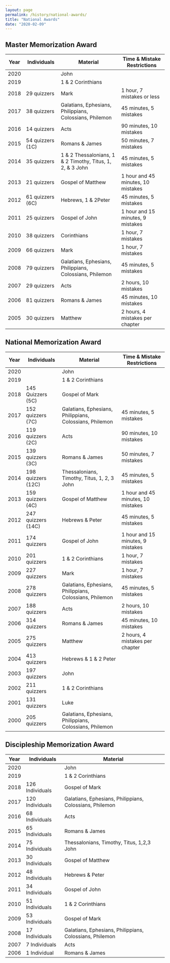 ```yaml
---
layout: page
permalink: /history/national-awards/
title: "National Awards"
date: "2020-02-09"
---
```


## Master Memorization Award

| Year | Individuals | Material | Time & Mistake Restrictions |
| --- | --- | --- | --- |
| 2020 |  | John |  |
| 2019 |  | 1 & 2 Corinthians |  |
| 2018 | 29 quizzers | Mark | 1 hour, 7 mistakes or less |
| 2017 | 38 quizzers | Galatians, Ephesians, Philippians, Colossians, Philemon | 45 minutes, 5 mistakes |
| 2016 | 14 quizzers | Acts | 90 minutes, 10 mistakes |
| 2015 | 54 quizzers (1C) | Romans & James | 50 minutes, 7 mistakes |
| 2014 | 35 quizzers | 1 & 2 Thessalonians, 1 & 2 Timothy, Titus, 1, 2, & 3 John | 45 minutes, 5 mistakes |
| 2013 | 21 quizzers | Gospel of Matthew | 1 hour and 45 minutes, 10 mistakes |
| 2012 | 61 quizzers (6C) | Hebrews, 1 & 2Peter | 45 minutes, 5 mistakes |
| 2011 | 25 quizzers | Gospel of John | 1 hour and 15 minutes, 9 mistakes |
| 2010 | 38 quizzers | Corinthians | 1 hour, 7 mistakes |
| 2009 | 66 quizzers | Mark | 1 hour, 7 mistakes |
| 2008 | 79 quizzers | Galatians, Ephesians, Philippians, Colossians, Philemon | 45 minutes, 5 mistakes |
| 2007 | 29 quizzers | Acts ­ | 2 hours, 10 mistakes |
| 2006 | 81 quizzers | Romans & James | 45 minutes, 10 mistakes |
| 2005 | 30 quizzers | Matthew | 2 hours, 4 mistakes per chapter |

## National Memorization Award

| Year | Individuals | Material | Time & Mistake Restrictions |
| --- | --- | --- | --- |
| 2020 |  | John |  |
| 2019 |  | 1 & 2 Corinthians |  |
| 2018 | 145 Quizzers (5C) | Gospel of Mark |  |
| 2017 | 152 quizzers (7C) | Galatians, Ephesians, Philippians, Colossians, Philemon | 45 minutes, 5 mistakes |
| 2016 | 119 quizzers (2C) | Acts | 90 minutes, 10 mistakes |
| 2015 | 139 quizzers (3C) | Romans & James | 50 minutes, 7 mistakes |
| 2014 | 198 quizzers (12C) | Thessalonians, Timothy, Titus, 1, 2, 3 John | 45 minutes, 5 mistakes |
| 2013 | 159 quizzers (4C) | Gospel of Matthew | 1 hour and 45 minutes, 10 mistakes |
| 2012 | 247 quizzers (14C) | Hebrews & Peter | 45 minutes, 5 mistakes |
| 2011 | 174 quizzers | Gospel of John | 1 hour and 15 minutes, 9 mistakes |
| 2010 | 201 quizzers | 1 & 2 Corinthians | 1 hour, 7 mistakes |
| 2009 | 227 quizzers | Mark | 1 hour, 7 mistakes |
| 2008 | 278 quizzers | Galatians, Ephesians, Philippians, Colossians, Philemon | 45 minutes, 5 mistakes |
| 2007 | 188 quizzers | Acts | 2 hours, 10 mistakes |
| 2006 | 314 quizzers | Romans & James | 45 minutes, 10 mistakes |
| 2005 | 275 quizzers | Matthew | 2 hours, 4 mistakes per chapter |
| 2004 | 413 quizzers | Hebrews & 1 & 2 Peter |  |
| 2003 | 197 quizzers | John |  |
| 2002 | 211 quizzers | 1 & 2 Corinthians |  |
| 2001 | 131 quizzers | Luke |  |
| 2000 | 205 quizzers | Galatians, Ephesians, Philippians, Colossians, Philemon |  |

## Discipleship Memorization Award

| Year | Individuals | Material |
| --- | --- | --- |
| 2020 |  | John |
| 2019 |  | 1 & 2 Corinthians |
| 2018 | 126 Individuals | Gospel of Mark |
| 2017 | 120 Individuals | Galatians, Ephesians, Philippians, Colossians, Philemon |
| 2016 | 68 Individuals | Acts |
| 2015 | 65 Individuals | Romans & James |
| 2014 | 75 Individuals | Thessalonians, Timothy, Titus, 1,2,3 John |
| 2013 | 30 Individuals | Gospel of Matthew |
| 2012 | 48 Individuals | Hebrews & Peter |
| 2011 | 34 Individuals | Gospel of John |
| 2010 | 51 Individuals | 1 & 2 Corinthians |
| 2009 | 53 Individuals | Gospel of Mark |
| 2008 | 17 Individuals | Galatians, Ephesians, Philippians, Colossians, Philemon |
| 2007 | 7 Individuals | Acts |
| 2006 | 1 Individual | Romans & James |
